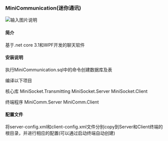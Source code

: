 ### MiniCommunication(迷你通讯)

![输入图片说明](https://images.gitee.com/uploads/images/2020/0328/225736_8f061161_7379074.png "0.png")

#### 简介

基于.net core 3.1和WPF开发的聊天软件

#### 安装说明

执行MiniCommunication.sql中的命令创建数据库及表

编译以下项目

核心库
MiniSocket.Transmitting
MiniSocket.Server
MiniSocket.Client

终端程序
MiniComm.Server
MiniComm.Client


#### 配置文件

将server-config.xml和client-config.xml文件分别copy到Server和Client终端的根目录，并进行相应的配置(可以通过启动终端自动创建)








